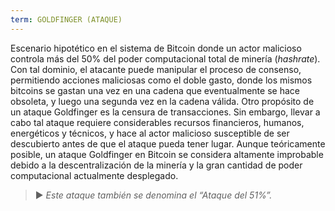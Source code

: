 ```yaml
---
term: GOLDFINGER (ATAQUE)
---
```


Escenario hipotético en el sistema de Bitcoin donde un actor malicioso controla más del 50% del poder computacional total de minería (*hashrate*). Con tal dominio, el atacante puede manipular el proceso de consenso, permitiendo acciones maliciosas como el doble gasto, donde los mismos bitcoins se gastan una vez en una cadena que eventualmente se hace obsoleta, y luego una segunda vez en la cadena válida. Otro propósito de un ataque Goldfinger es la censura de transacciones. Sin embargo, llevar a cabo tal ataque requiere considerables recursos financieros, humanos, energéticos y técnicos, y hace al actor malicioso susceptible de ser descubierto antes de que el ataque pueda tener lugar. Aunque teóricamente posible, un ataque Goldfinger en Bitcoin se considera altamente improbable debido a la descentralización de la minería y la gran cantidad de poder computacional actualmente desplegado.

> ► *Este ataque también se denomina el “Ataque del 51%”.*